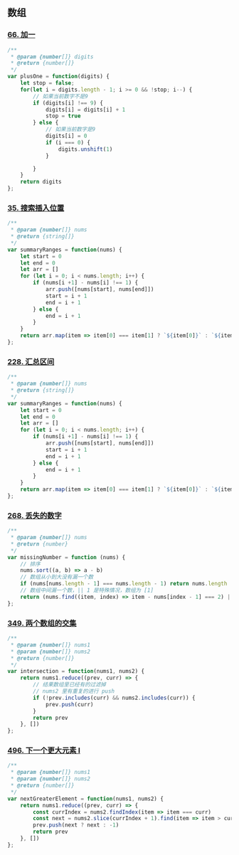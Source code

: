 ## 数组
### [66. 加一](https://leetcode.cn/problems/plus-one/description/)
```js
/**
 * @param {number[]} digits
 * @return {number[]}
 */
var plusOne = function(digits) {
    let stop = false;
    for(let i = digits.length - 1; i >= 0 && !stop; i--) {
        // 如果当前数字不是9
        if (digits[i] !== 9) {
            digits[i] = digits[i] + 1
            stop = true
        } else {
            // 如果当前数字是9
            digits[i] = 0
            if (i === 0) {
                digits.unshift(1)
            }

        }
    }
    return digits
};
```

### [35. 搜索插入位置](https://leetcode.cn/problems/search-insert-position/description//)

```js
/**
 * @param {number[]} nums
 * @return {string[]}
 */
var summaryRanges = function(nums) {
    let start = 0
    let end = 0
    let arr = []
    for (let i = 0; i < nums.length; i++) {
        if (nums[i +1] - nums[i] !== 1) {
            arr.push([nums[start], nums[end]])
            start = i + 1
            end = i + 1
        } else {
            end = i + 1
        }
    }
    return arr.map(item => item[0] === item[1] ? `${item[0]}` : `${item[0]}->${item[1]}`)
};
```


### [228. 汇总区间](https://leetcode.cn/problems/summary-ranges/description/)
```js
/**
 * @param {number[]} nums
 * @return {string[]}
 */
var summaryRanges = function(nums) {
    let start = 0
    let end = 0
    let arr = []
    for (let i = 0; i < nums.length; i++) {
        if (nums[i +1] - nums[i] !== 1) {
            arr.push([nums[start], nums[end]])
            start = i + 1
            end = i + 1
        } else {
            end = i + 1
        }
    }
    return arr.map(item => item[0] === item[1] ? `${item[0]}` : `${item[0]}->${item[1]}`)
};
```

### [268. 丢失的数字](https://leetcode.cn/problems/missing-number/)

```js
/**
 * @param {number[]} nums
 * @return {number}
 */
var missingNumber = function (nums) {
    // 排序
    nums.sort((a, b) => a - b)
    // 数组从小到大没有漏一个数
    if (nums[nums.length - 1] === nums.length - 1) return nums.length
    // 数组中间漏一个数，|| 1 是特殊情况，数组为 [1]
    return (nums.find((item, index) => item - nums[index - 1] === 2) || 1) - 1
};
```

### [349. 两个数组的交集](https://leetcode.cn/problems/intersection-of-two-arrays/description/)

```js
/**
 * @param {number[]} nums1
 * @param {number[]} nums2
 * @return {number[]}
 */
var intersection = function(nums1, nums2) {
    return nums1.reduce((prev, curr) => {
        // 结果数组里已经有的过滤掉
        // nums2 里有重复的进行 push
        if (!prev.includes(curr) && nums2.includes(curr)) {
            prev.push(curr)
        }
        return prev
    }, [])
};
```

### [496. 下一个更大元素 I](https://leetcode.cn/problems/next-greater-element-i/)

```js
/**
 * @param {number[]} nums1
 * @param {number[]} nums2
 * @return {number[]}
 */
var nextGreaterElement = function(nums1, nums2) {
    return nums1.reduce((prev, curr) => {
        const currIndex = nums2.findIndex(item => item === curr)
        const next = nums2.slice(currIndex + 1).find(item => item > curr)
        prev.push(next ? next : -1)
        return prev
    }, [])
};
```